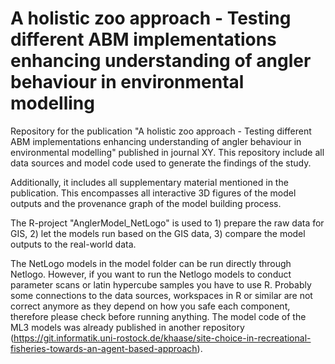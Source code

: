 # A holistic zoo approach - Testing different ABM implementations enhancing understanding of angler behaviour in environmental modelling

Repository for the publication "A holistic zoo approach - Testing different ABM implementations enhancing understanding of angler behaviour in environmental modelling" published in journal XY. This repository include all data sources and model code used to generate the findings of the study. 

Additionally, it includes all supplementary material mentioned in the publication. This encompasses all interactive 3D figures of the model outputs and the provenance graph of the model building process.

The R-project "AnglerModel_NetLogo" is used to 1) prepare the raw data for GIS, 2) let the models run based on the GIS data, 3) compare the model outputs to the real-world data.

The NetLogo models in the model folder can be run directly through Netlogo. However, if you want to run the Netlogo models to conduct parameter scans or latin hypercube samples you have to use R. Probably some connections to the data sources, workspaces in R or similar are not correct anymore as they depend on how you safe each component, therefore please check before running anything.
The model code of the ML3 models was already published in another repository (https://git.informatik.uni-rostock.de/khaase/site-choice-in-recreational-fisheries-towards-an-agent-based-approach).
